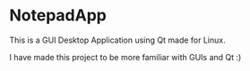 # NotepadApp

This is a GUI Desktop Application using Qt made for Linux.

I have made this project to be more familiar with GUIs and Qt :)
